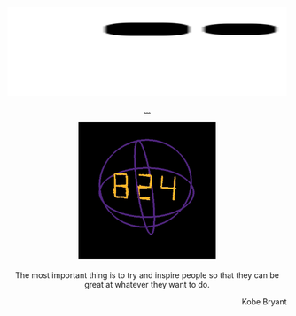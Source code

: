 
<p align="center"><a href="https://www.youtube.com/watch?v=BaTd_F2yIrU&t=786s">
<img src = "https://github.com/SunTzunami/SunTzunami/blob/output/github-contribution-grid-snake.svg" width="800" height="160"></a>
</p>
<p align="center"
<br>
<a href="https://www.youtube.com/watch?v=v_VU5wwv2lM">...</a>
<br>
</p>
<p align="center">
   <a href="https://www.youtube.com/watch?v=C9I-W1eTCbk">
   <img src="https://github.com/SunTzunami/SunTzunami/blob/main/demo/mamba.gif" width="248" height="248"> <br>
   </a>
  <br>
  The most important thing is to try and inspire people so that they can be great at whatever they want to do.<br>
  <p align="right">Kobe Bryant</p>
</p>
